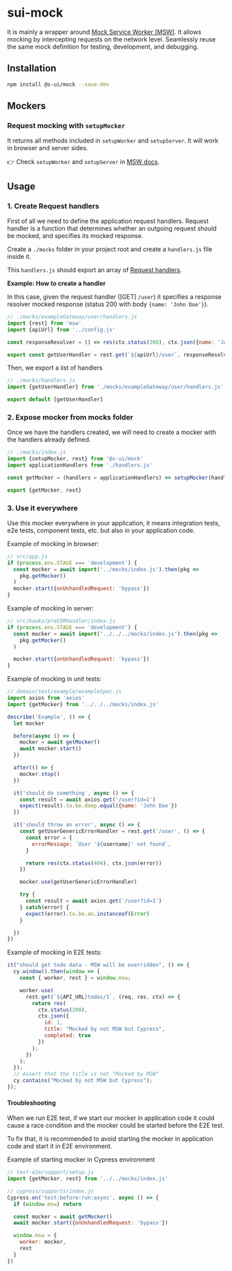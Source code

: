 # sui-mock

It is mainly a wrapper around [Mock Service Worker (MSW)](https://mswjs.io/).
It allows mocking by intercepting requests on the network level. Seamlessly reuse the same mock definition for testing, development, and debugging.

## Installation

```sh
npm install @s-ui/mock --save-dev
```

## Mockers

### **Request mocking with `setupMocker`**

It returns all methods included in `setupWorker` and `setupServer`. It will work in browser and server sides.

👉 Check `setupWorker` and `setupServer` in [MSW docs](https://mswjs.io/docs/api/).


## Usage

### 1. Create Request handlers

First of all we need to define the application request handlers. Request handler is a function that determines whether an outgoing request should be mocked, and specifies its mocked response.

Create a `./mocks` folder in your project root and create a `handlers.js` file inside it.

This `handlers.js` should export an array of [Request handlers](https://mswjs.io/docs/basics/request-handler).

**Example: How to create a handler**

In this case, given the request handler ([GET] `/user`) it specifies a response resolver mocked response (status 200 with body `{name: 'John Doe'}`).

```js
// ./mocks/exampleGateway/user/handlers.js
import {rest} from 'msw'
import {apiUrl} from '../config.js'

const responseResolver = () => res(ctx.status(200), ctx.json({name: 'John Doe'}))

export const getUserHandler = rest.get(`${apiUrl}/user`, responseResolver)
```

Then, we export a list of handlers

```js
// ./mocks/handlers.js
import {getUserHandler} from './mocks/exampleGateway/user/handlers.js'

export default [getUserHandler]
```

### 2. Expose mocker from mocks folder

Once we have the handlers created, we will need to create a mocker with the handlers already defined.

```js
// ./mocks/index.js
import {setupMocker, rest} from '@s-ui/mock'
import applicationHandlers from './handlers.js'

const getMocker = (handlers = applicationHandlers) => setupMocker(handlers)

export {getMocker, rest}
```

### 3. Use it everywhere

Use this mocker everywhere in your application, it means integration tests, e2e tests, component tests, etc. but also in your application code.

Example of mocking in browser:

```js
// src/app.js
if (process.env.STAGE === 'development') {
  const mocker = await import('../mocks/index.js').then(pkg =>
    pkg.getMocker()
  )
  mocker.start({onUnhandledRequest: 'bypass'})
}
```

Example of mocking in server:

```js
// src/hooks/preSSRHandler/index.js
if (process.env.STAGE === 'development') {
  const mocker = await import('../../../mocks/index.js').then(pkg =>
    pkg.getMocker()
  )

  mocker.start({onUnhandledRequest: 'bypass'})
}
```

Example of mocking in unit tests:

```js
// domain/test/example/exampleSpec.js
import axios from 'axios'
import {getMocker} from '../../../mocks/index.js'

describe('Example', () => {
  let mocker

  before(async () => {
    mocker = await getMocker()
    await mocker.start()
  })

  after(() => {
    mocker.stop()
  })

  it('should do something', async () => {
    const result = await axios.get('/user?id=1')
    expect(result).to.be.deep.equal({name: 'John Doe'})
  })

  it('should throw an error', async () => {
    const getUserGenericErrorHandler = rest.get('/user', () => {
      const error = {
        errorMessage: `User '${username}' not found`,
      }

      return res(ctx.status(404), ctx.json(error))
    })

    mocker.use(getUserGenericErrorHandler)

    try {
      const result = await axios.get('/user?id=1')
    } catch(error) {
      expect(error).to.be.an.instanceof(Error)
    }

  })
})
```

Example of mocking in E2E tests:


```js
it("should get todo data - MSW will be overridden", () => {
  cy.window().then(window => {
    const { worker, rest } = window.msw;

    worker.use(
      rest.get(`${API_URL}todos/1`, (req, res, ctx) => {
        return res(
          ctx.status(200),
          ctx.json({
            id: 1,
            title: "Mocked by not MSW but Cypress",
            completed: true
          })
        );
      })
    );
  });
  // Assert that the title is not "Mocked by MSW"
  cy.contains("Mocked by not MSW but Cypress");
});
```

#### Troubleshooting

When we run E2E test, if we start our mocker in application code it could cause a race condition and the mocker could be started before the E2E test.

To fix that, it is recommended to avoid starting the mocker in application code and start it in E2E environment.

Example of starting mocker in Cypress environment

```js
// test-e2e/support/setup.js
import {getMocker, rest} from '../../mocks/index.js'

// cypress/supports/index.js
Cypress.on('test:before:run:async', async () => {
  if (window.msw) return

  const mocker = await getMocker()
  await mocker.start({onUnhandledRequest: 'bypass'})

  window.msw = {
    worker: mocker,
    rest
  }
})
```
